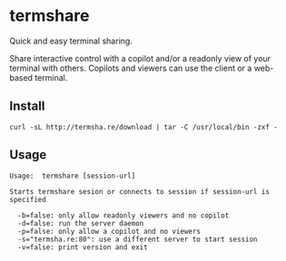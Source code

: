 # termshare

Quick and easy terminal sharing. 

Share interactive control with a copilot and/or a readonly view of your terminal with others. Copilots and viewers can use the client or a web-based terminal.

## Install

```
curl -sL http://termsha.re/download | tar -C /usr/local/bin -zxf -
```

## Usage

```
Usage:  termshare [session-url]

Starts termshare sesion or connects to session if session-url is specified

  -b=false: only allow readonly viewers and no copilot
  -d=false: run the server daemon
  -p=false: only allow a copilot and no viewers
  -s="termsha.re:80": use a different server to start session
  -v=false: print version and exit
```